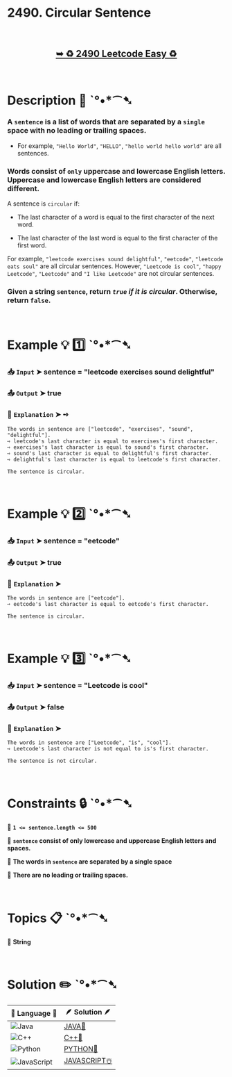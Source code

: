 # 2490. Circular Sentence

</br>

<h2 align="center"> 

<a href="https://leetcode.com/problems/circular-sentence/description/"><strong>➥ ♻️ 2490 Leetcode Easy ♻️  </strong></a>
</h2>

</br>

# Description 📜 ˋ°•*⁀➷

### A `sentence` is a list of words that are separated by a `single` space with no leading or trailing spaces.

- For example, `"Hello World"`, `"HELLO"`, `"hello world hello world"` are all sentences.

### Words consist of `only` uppercase and lowercase English letters. Uppercase and lowercase English letters are considered different.

A sentence is `circular` if:

- The last character of a word is equal to the first character of the next word.

- The last character of the last word is equal to the first character of the first word.

For example, `"leetcode exercises sound delightful"`, `"eetcode"`, `"leetcode eats soul"` are all circular sentences. However, `"Leetcode is cool"`, `"happy Leetcode"`, `"Leetcode"` and `"I like Leetcode"` are not circular sentences.

### Given a string `sentence`, return *`true` if it is circular*. Otherwise, return `false`.

</br>

# Example 💡 1️⃣ ˋ°•*⁀➷

  ### 📥 `Input`  ➤ sentence = "leetcode exercises sound delightful"

  ### 📤 `Output`  ➤ true

  ### 🔦 `Explanation`  ➤ ➺

    The words in sentence are ["leetcode", "exercises", "sound", "delightful"].
    ➺ leetcode's last character is equal to exercises's first character.
    ➺ exercises's last character is equal to sound's first character.
    ➺ sound's last character is equal to delightful's first character.
    ➺ delightful's last character is equal to leetcode's first character.

    The sentence is circular.


</br>

# Example 💡 2️⃣ ˋ°•*⁀➷

  ### 📥 `Input` ➤ sentence = "eetcode"

  ### 📤 `Output`  ➤ true

  ### 🔦 `Explanation` ➤ 

    The words in sentence are ["eetcode"].
    ➺ eetcode's last character is equal to eetcode's first character.

    The sentence is circular.

</br>

# Example 💡 3️⃣ ˋ°•*⁀➷

  ### 📥 `Input` ➤ sentence = "Leetcode is cool"

  ### 📤 `Output`  ➤ false

  ### 🔦 `Explanation`  ➤ 

    The words in sentence are ["Leetcode", "is", "cool"].
    ➺ Leetcode's last character is not equal to is's first character.

    The sentence is not circular.

</br>

# Constraints 🔒 ˋ°•*⁀➷

🔹 **`1 <= sentence.length <= 500`** </br>

🔹 **`sentence` consist of only lowercase and uppercase English letters and spaces.** </br>

🔹 **The words in `sentence` are separated by a single space** </br>

🔹 **There are no leading or trailing spaces.** </br>

</br>

# Topics 📋 ˋ°•*⁀➷

🔸 **String**  </br>

</br>

# Solution ✏️ ˋ°•*⁀➷

| 📒 Language 📒  | 🪶 Solution 🪶 |
| ------------- | ------------- |
|  ![Java](https://img.shields.io/badge/java-%23ED8B00.svg?style=for-the-badge&logo=openjdk&logoColor=white)  | [JAVA🍁](https://github.com/Prakhar-002/LEETCODE/blob/main/%F0%9F%8E%AD%20LEVEL%20wise%20que%20with%20solution%20%F0%9F%8E%AF/%E2%99%BB%EF%B8%8F%20Easy%E2%99%BB%EF%B8%8F/%E2%99%BB%EF%B8%8F%20Easy%202490.%20Circular%20Sentence%20%E2%98%83%EF%B8%8F%20%F0%9F%8D%81%20%F0%9F%8D%B0%20%F0%9F%8E%B2/%F0%9F%8D%81JAVA%20-%202490.%20Circular%20Sentence.java) |
|  ![C++](https://img.shields.io/badge/c++-%2300599C.svg?style=for-the-badge&logo=c%2B%2B&logoColor=white)  | [C++🎲](https://github.com/Prakhar-002/LEETCODE/blob/main/%F0%9F%8E%AD%20LEVEL%20wise%20que%20with%20solution%20%F0%9F%8E%AF/%E2%99%BB%EF%B8%8F%20Easy%E2%99%BB%EF%B8%8F/%E2%99%BB%EF%B8%8F%20Easy%202490.%20Circular%20Sentence%20%E2%98%83%EF%B8%8F%20%F0%9F%8D%81%20%F0%9F%8D%B0%20%F0%9F%8E%B2/%F0%9F%8E%B2CPP%20-%202490.%20Circular%20Sentence.cpp)  |
|  ![Python](https://img.shields.io/badge/python-3670A0?style=for-the-badge&logo=python&logoColor=ffdd54)    | [PYTHON🍰](https://github.com/Prakhar-002/LEETCODE/blob/main/%F0%9F%8E%AD%20LEVEL%20wise%20que%20with%20solution%20%F0%9F%8E%AF/%E2%99%BB%EF%B8%8F%20Easy%E2%99%BB%EF%B8%8F/%E2%99%BB%EF%B8%8F%20Easy%202490.%20Circular%20Sentence%20%E2%98%83%EF%B8%8F%20%F0%9F%8D%81%20%F0%9F%8D%B0%20%F0%9F%8E%B2/%F0%9F%8D%B0PYTHON%20-%202490.%20Circular%20Sentence.py) |
| ![JavaScript](https://img.shields.io/badge/javascript-%23323330.svg?style=for-the-badge&logo=javascript&logoColor=%23F7DF1E)   | [JAVASCRIPT☃️](https://github.com/Prakhar-002/LEETCODE/blob/main/%F0%9F%8E%AD%20LEVEL%20wise%20que%20with%20solution%20%F0%9F%8E%AF/%E2%99%BB%EF%B8%8F%20Easy%E2%99%BB%EF%B8%8F/%E2%99%BB%EF%B8%8F%20Easy%202490.%20Circular%20Sentence%20%E2%98%83%EF%B8%8F%20%F0%9F%8D%81%20%F0%9F%8D%B0%20%F0%9F%8E%B2/%E2%98%83%EF%B8%8FJAVASCRIPT%20-%202490.%20Circular%20Sentence.js) |

